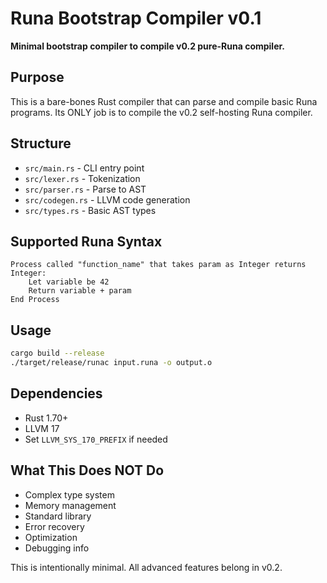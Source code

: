 # Runa Bootstrap Compiler v0.1

**Minimal bootstrap compiler to compile v0.2 pure-Runa compiler.**

## Purpose

This is a bare-bones Rust compiler that can parse and compile basic Runa programs. Its ONLY job is to compile the v0.2 self-hosting Runa compiler.

## Structure

- `src/main.rs` - CLI entry point
- `src/lexer.rs` - Tokenization 
- `src/parser.rs` - Parse to AST
- `src/codegen.rs` - LLVM code generation
- `src/types.rs` - Basic AST types

## Supported Runa Syntax

```runa
Process called "function_name" that takes param as Integer returns Integer:
    Let variable be 42
    Return variable + param
End Process
```

## Usage

```bash
cargo build --release
./target/release/runac input.runa -o output.o
```

## Dependencies

- Rust 1.70+
- LLVM 17
- Set `LLVM_SYS_170_PREFIX` if needed

## What This Does NOT Do

- Complex type system
- Memory management  
- Standard library
- Error recovery
- Optimization
- Debugging info

This is intentionally minimal. All advanced features belong in v0.2.